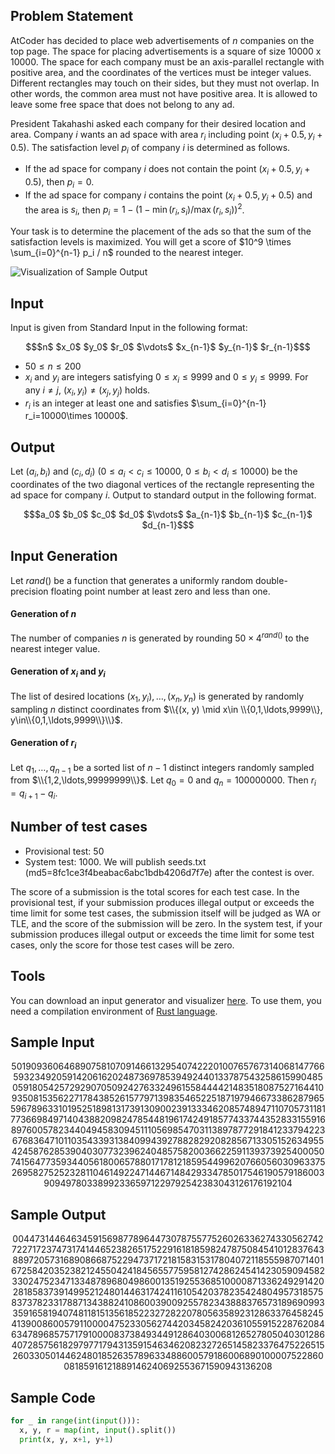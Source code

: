 Problem Statement
--------
AtCoder has decided to place web advertisements of $n$ companies on the top page.
The space for placing advertisements is a square of size 10000 x 10000.
The space for each company must be an axis-parallel rectangle with positive area, and the coordinates of the vertices must be integer values.
Different rectangles may touch on their sides, but they must not overlap. In other words, the common area must not have positive area.
It is allowed to leave some free space that does not belong to any ad.

President Takahashi asked each company for their desired location and area. Company $i$ wants an ad space with area $r_i$ including point $(x_i+0.5, y_i+0.5)$.
The satisfaction level $p_i$ of company $i$ is determined as follows.

- If the ad space for company $i$ does not contain the point $(x_i+0.5, y_i+0.5)$, then $p_i = 0$.
- If the ad space for company $i$ contains the point $(x_i+0.5, y_i+0.5)$ and the area is $s_i$, then $p_i = 1 - (1 - \min(r_i,s_i) / \max(r_i, s_i))^2$.

Your task is to determine the placement of the ads so that the sum of the satisfaction levels is maximized.
You will get a score of $10^9 \times \sum_{i=0}^{n-1} p_i / n$ rounded to the nearest integer.

![](./images/dbec47df66576ff9e5b5ace9df6d9110.png "Visualization of Sample Output")

Input
--------
Input is given from Standard Input in the following format:

~~~math
$n$
$x_0$ $y_0$ $r_0$
$\vdots$
$x_{n-1}$ $y_{n-1}$ $r_{n-1}$
~~~

- $50\leq n\leq 200$
- $x_i$ and $y_i$ are integers satisfying $0\leq x_i\leq 9999$ and $0\leq y_i\leq 9999$. For any $i\neq j$, $(x_i,y_i)\neq (x_j,y_j)$ holds.
- $r_i$ is an integer at least one and satisfies $\sum_{i=0}^{n-1} r_i=10000\times 10000$.

Output
--------
Let $(a_i, b_i)$ and $(c_i, d_i)$ ($0\leq a_i<c_i\leq 10000$, $0\leq b_i<d_i\leq 10000$) be the coordinates of the two diagonal vertices of the rectangle representing the ad space for company $i$.
Output to standard output in the following format.

~~~math
$a_0$ $b_0$ $c_0$ $d_0$
$\vdots$
$a_{n-1}$ $b_{n-1}$ $c_{n-1}$ $d_{n-1}$
~~~

Input Generation
--------
Let $rand()$ be a function that generates a uniformly random double-precision floating point number at least zero and less than one.

#### Generation of $n$
The number of companies $n$ is generated by rounding $50 × 4^{rand()}$ to the nearest integer value.

#### Generation of $x_i$ and $y_i$
The list of desired locations $(x_1,y_i),\ldots,(x_n,y_n)$ is generated by randomly sampling $n$ distinct coordinates from $\\{(x, y) \mid x\in \\{0,1,\ldots,9999\\}, y\in\\{0,1,\ldots,9999\\}\\}$.

#### Generation of $r_i$
Let $q_1,\ldots,q_{n-1}$ be a sorted list of $n-1$ distinct integers randomly sampled from $\\{1,2,\ldots,99999999\\}$.
Let $q_0=0$ and $q_n=100000000$.
Then $r_i=q_{i+1}-q_i$.


Number of test cases
--------
- Provisional test: 50
- System test: 1000. We will publish seeds.txt (md5=8fc1ce3f4beabac6abc1bdb4206d7f7e) after the contest is over.

The score of a submission is the total scores for each test case.
In the provisional test, if your submission produces illegal output or exceeds the time limit for some test cases, the submission itself will be judged as WA or TLE, and the score of the submission will be zero.
In the system test, if your submission produces illegal output or exceeds the time limit for some test cases, only the score for those test cases will be zero.

Tools
--------
You can download an input generator and visualizer <a href="https://img.atcoder.jp/ahc001/ded8fd3366b4ff0b0d7d053f553cdb84.zip">here</a>.
To use them, you need a compilation environment of <a href="https://www.rust-lang.org/ja">Rust language</a>.

Sample Input
---------------
~~~math
50
1909 360 6468907
5810 7091 4661329
5407 422 2010076
5767 3140 681477
6659 3234 920591
4206 1620 2487369
7853 9492 440133
7875 432 586159
9048 5059 1805425
7292 9070 509242
7633 2496 1558444
421 4835 1808752
7164 4109 35081
5356 2271 78438
5261 577 971398
3546 5225 1871979
4667 3386 28796
5596 7896 3310195
2518 9813 1739130
9002 3913 334620
8574 8947 1107057
3118 1773 669849
7140 4388 2098247
8544 8196 1742491
8577 4337 4435283
3155 9168 976005
7823 4404 945830
9451 110 569854
7031 1389 787729
1841 2337 942236
76 8364 710110
3543 3931 3840994
3927 8828 2920828
5671 3305 1526349
5542 4587 6285390
4030 7732 3962404
8575 8200 3662259
1139 3739 254000
50 7415 647735
934 4056 1800657
8801 7178 1218595
4499 6207 660560
3096 3375 2695827
5252 3281 1046149
2247 1446 7148429
3347 8501 7546190
5791 8600 3909497
8033 8992 3365971
2297 9254 23830
4312 6176 192104
~~~

Sample Output
---------------

~~~math
0 0 4473 1446
4634 5915 6987 7896
4473 0 7875 577
5260 2633 6274 3305
6274 2722 7172 3747
3174 1446 5238 2651
7522 9161 8185 9824
7875 0 8454 1012
8376 4388 9720 5731
6890 8668 7522 9473
7172 1815 8315 3178
0 4072 1185 5598
7071 4016 7258 4203
5238 2124 5504 2418
4565 577 5958 1274
2862 4541 4230 5909
4582 3302 4752 3471
3348 7896 8049 8600
1351 9255 3685 10000
8713 3624 9291 4202
8185 8373 9149 9521
2480 1446 3174 2411
6105 4203 7823 5424
8049 5731 8575 8373
7823 3178 8713 4388
2410 8600 3900 9255
7823 4388 8376 5731
8969 0 9933 591
6581 940 7481 1815
1356 1852 2327 2822
0 7805 635 8923
1286 3376 4582 4541
3900 8600 5791 10000
4752 3305 6274 4203
4582 4203 6105 5915
2287 6208 4634 7896
8575 7179 10000 8373
849 3449 1286 4030
0 6812 652 7805
0 4030 1286 4072
8575 6182 9797 7179
4313 5915 4634 6208
2327 2651 4582 3376
4752 2651 5260 3305
0 1446 2480 1852
635 7896 3348 8600
5791 8600 6890 10000
7522 8600 8185 9161
2188 9146 2406 9255
3671 5909 4313 6208

~~~

Sample Code
------------
~~~python
for _ in range(int(input())):
  x, y, r = map(int, input().split())
  print(x, y, x+1, y+1)
~~~